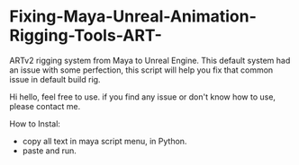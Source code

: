 # Fixing-Maya-Unreal-Animation-Rigging-Tools-ART-
ARTv2 rigging system from Maya to Unreal Engine. This default system had an issue with some perfection, this script will help you fix that common issue in default build rig.


Hi hello, feel free to use. if you find any issue or don't know how to use, please contact me.

How to Instal:
- copy all text in maya script menu, in Python.
- paste and run.
